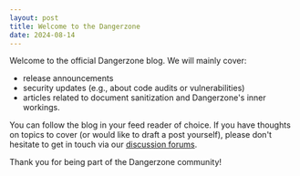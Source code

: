 ```yaml
---
layout: post
title: Welcome to the Dangerzone
date: 2024-08-14
---
```


Welcome to the official Dangerzone blog. We will mainly cover:
- release announcements
- security updates (e.g., about code audits or vulnerabilities)
- articles related to document sanitization and Dangerzone's inner workings.

You can follow the blog in your feed reader of choice. If you have thoughts on topics to cover (or would like to draft a post yourself), please don't hesitate to get in touch via our [discussion forums](https://github.com/freedomofpress/dangerzone/discussions).

Thank you for being part of the Dangerzone community!
